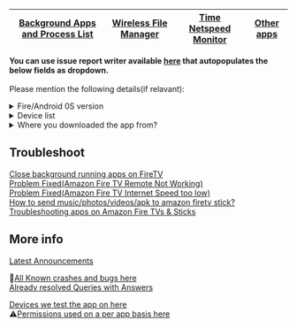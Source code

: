 |[Background Apps and Process List](https://github.com/visnkmr/backgroundappslist/issues)|[Wireless File Manager](https://github.com/visnkmr/wfm/issues)|[Time Netspeed Monitor](https://github.com/visnkmr/timenetspeed/issues)|[Other apps](https://github.com/visnkmr/help/issues/new/choose)|
|---|---|---|---|

**You can use issue report writer available [here](https://visnkmr.github.io/issuereportwriter/) that autopopulates the below fields as dropdown.**
<br>  
Please mention the following details(if relavant):
<details>
<summary>Fire/Android 0S version </summary>


* Android 10 
* Android 9 \(Pie\) \(Fire OS 7\)
* Android 8 \(Oreo\)
* Android 7 \(Nougat\) \(Fire OS 6\)
* Android 6 \(Marshmallow\)
* Android 5 \(Lollipop\) \(Fire OS 5\)
* Android 4 and below
</details>
<details>
<summary>Device list</summary>


- Amazon Fire TV
- Android TV
- Amazon Fire Tablet
- Android Mobile Phone
- Android Tablet
- Chromecast with Google TV
</details> 
<details>
<summary>Where you downloaded the app from?</summary>


- Google Play
- Amazon Appstore
</details> 
<!-- <details>
<summary>Google Play</summary>
<br>

|[Background Apps and Process List](https://github.com/visnkmr/backgroundappslist/issues)|[Wireless File Manager](https://github.com/visnkmr/wfm/issues)|[Time Netspeed Monitor](https://github.com/visnkmr/timenetspeed/issues)|
|---|---|---|
  
Please mention the following details(if relavant):

* Which device are you using the app on??
* Fire/Android 0S version 
</details>
<details>
<summary>Amazon Appstore</summary>
<br>

|[Background Apps and Process List](https://github.com/visnkmr/backgroundappslist/issues)|[Wireless File Manager](https://github.com/visnkmr/wfm/issues)|[Time Netspeed Monitor](https://github.com/visnkmr/timenetspeed/issues)|
|---|---|---|
  
Please mention the following details(if relavant):

* Which device are you using the app on??
* Fire/Android 0S version 
</details> -->
  
## Troubleshoot
[Close background running apps on FireTV](http://appchoose.blogspot.com/2017/10/close-background-process-firetv.html)  
[Problem Fixed\(Amazon Fire TV Remote Not Working\)](https://appchoose.blogspot.com/2018/08/problem-fixed-amazon-fire-tv-remote-not.html)  
[Problem Fixed\(Amazon Fire TV Internet Speed too low\)](https://appchoose.blogspot.com/2018/12/problem-fixed-amazon-fire-tv-internet.html)  
[How to send music/photos/videos/apk to amazon firetv stick? ](https://appchoose.blogspot.com/2018/12/how-to-send-recieve-transfer-files-to-fire-tv.html)  
[Troubleshooting apps on Amazon Fire TVs & Sticks ](https://appchoose.blogspot.com/2019/05/troubleshooting-apps-on-amazon-fire-tv.html)

## More info
[Latest Announcements](https://t.me/s/vishnunkmr)  
<!-- *No telegram account/login is required to browse telegram channel.*   -->
🐞[All Known crashes and bugs here](https://telegra.ph/Known-Crashes-03-08)  
[Already resolved Queries with Answers](https://telegra.ph/Queries-Resolved-02-05)  

[Devices we test the app on here](https://telegra.ph/Devices-we-test-the-apps-on-05-16)  
⚠️[Permissions used on a per app basis here](https://telegra.ph/Permissions-06-18)
<!-- ## Help
<details>
<summary>Fire/Android 0S version </summary>
<br>


* Android 10 
* Android 9 \(Pie\) \(Fire OS 7\)
* Android 8 \(Oreo\)
* Android 7 \(Nougat\) \(Fire OS 6\)
* Android 6 \(Marshmallow\)
* Android 5 \(Lollipop\) \(Fire OS 5\)
* Android 4 and below
<br>
</details>
<details>
<summary>Device list</summary>
<br>


- Amazon Fire TV
- Android TV
- Amazon Fire Tablet
- Android Mobile Phone
- Android Tablet
- Chromecast with Google TV
<br>
</details> -->
